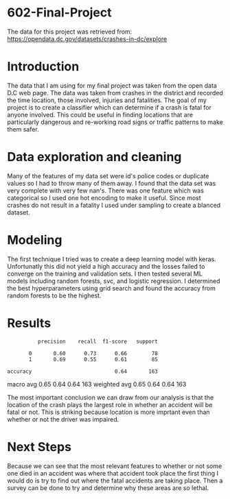 # 602-Final-Project

The data for this project was retrieved from: https://opendata.dc.gov/datasets/crashes-in-dc/explore

# Introduction
The data that I am using for my final project was taken from the open data D.C web page. The data was taken from crashes in the district and recorded the time location, those involved, injuries and fatalities. The goal of my project is to create a classifier which can determine if a crash is fatal for anyone involved. This could be useful in finding locations that are particularly dangerous and re-working road signs or traffic patterns to make them safer.

# Data exploration and cleaning
Many of the features of my data set were id's police codes or duplicate values so I had to throw many of them away. I found that the data set was very complete with very few nan's. There was one feature which was categorical so I used one hot encoding to make it useful. Since most crashes do not result in a fatality I used under sampling to create a blanced dataset.

# Modeling
The first technique I tried was to create a deep learning model with keras. Unfortunatly this did not yield a high accuracy and the losses failed to converge on the training and validation sets. I then tested several ML models including random forests, svc, and logistic regression. I determined the best hyperparameters using grid search and found the accuracy from random forests to be the highest.

# Results

              precision    recall  f1-score   support

           0       0.60      0.73      0.66        78
           1       0.69      0.55      0.61        85

    accuracy                           0.64       163
   macro avg       0.65      0.64      0.64       163
weighted avg       0.65      0.64      0.64       163

The most important conclusion we can draw from our analysis is that the location of the crash plays the largest role in whether an accident will be fatal or not. This is striking because location is more imprtant even than whether or not the driver was impaired.

# Next Steps

Because we can see that the most relevant features to whether or not some one died in an accident was where that accident took place the first thing I would do is try to find out where the fatal accidents are taking place. Then a survey can be done to try and determine why these areas are so lethal.




